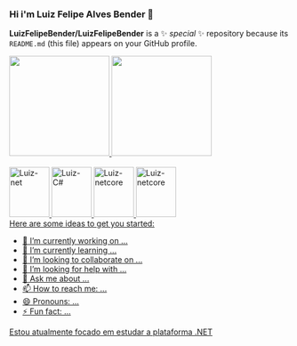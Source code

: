 ### Hi i'm Luiz Felipe Alves Bender 👋


**LuizFelipeBender/LuizFelipeBender** is a ✨ _special_ ✨ repository because its `README.md` (this file) appears on your GitHub profile.

<div>
  <a href="https://github.com/LuizFelipeBender">
  <img height="180" src="https://github-readme-stats.vercel.app/api?username=LuizFelipeBender&show_icons=true&theme=tokyonight&include_all_commits=true&count_private=true"/>
  <img height="180" src="https://github-readme-stats.vercel.app/api/top-langs/?username=LuizFelipeBender&layout=compact&langs_count=16&theme=tokyonight"/>    
 </div>
  
  <div style="display: inline_block"><br>
    <img aling="center" alt="Luiz-net" height="90" width="72" img src="https://cdn.jsdelivr.net/gh/devicons/devicon/icons/dot-net/dot-net-plain-wordmark.svg" />
     <img aling="center" alt="Luiz-C#" height="90" width="72" img src="https://cdn.jsdelivr.net/gh/devicons/devicon/icons/csharp/csharp-plain.svg"/>
    <img aling="center" alt="Luiz-netcore" height="90" width="72" img src="https://cdn.jsdelivr.net/gh/devicons/devicon/icons/dotnetcore/dotnetcore-original.svg"/>
<img aling="center" alt="Luiz-netcore" height="90" width="72" img src="https://cdn.jsdelivr.net/gh/devicons/devicon/icons/microsoftsqlserver/microsoftsqlserver-plain-wordmark.svg" />


  </div>
Here are some ideas to get you started:

- 🔭 I’m currently working on ...
- 🌱 I’m currently learning ...
- 👯 I’m looking to collaborate on ...
- 🤔 I’m looking for help with ...
- 💬 Ask me about ...
- 📫 How to reach me: ...
- 😄 Pronouns: ...
- ⚡ Fun fact: ...

Estou atualmente focado em estudar a plataforma .NET
